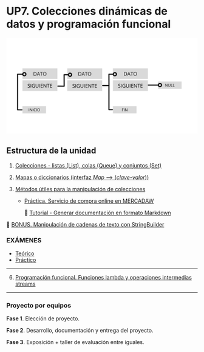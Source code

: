 # UP7. Colecciones dinámicas de datos y programación funcional
![estructuras](estructuras.png)

## Estructura de la unidad
1.  [Colecciones - listas (List), colas (Queue) y conjuntos (Set)](https://pbendom3.github.io/prog-1cfgs-daw/ups/UP7/7_1_colecciones/index.html)
2.  [Mapas o diccionarios (interfaz _Map_ --> (_clave-valor_))](https://pbendom3.github.io/prog-1cfgs-daw/ups/UP7/mapitas/index.html)
3.  [Métodos útiles para la manipulación de colecciones](https://pbendom3.github.io/prog-1cfgs-daw/ups/UP7/7_3_metodos_utiles/index.html)
   
      - [Práctica. Servicio de compra online en MERCADAW](4_MERCADAW.pdf)

        :pushpin: [Tutorial - Generar documentación en formato Markdown](https://docs.github.com/es/get-started/writing-on-github/getting-started-with-writing-and-formatting-on-github/basic-writing-and-formatting-syntax)

🎁 [BONUS. Manipulación de cadenas de texto con StringBuilder](5_BONUS_StringBuilder.pdf)

### EXÁMENES
- [Teórico](6_EXAMEN_TEÓRICO_UD7.pdf)
- [Práctico](7_EXAMEN_PRÁCTICO_UD7.pdf)

---

6. [Programación funcional. Funciones lambda y operaciones intermedias streams](https://pbendom3.github.io/prog-1cfgs-daw/ups/UP7/7_3_lambdas/index.html)

---

### Proyecto por equipos

  **Fase 1**. Elección de proyecto.
  
  **Fase 2**. Desarrollo, documentación y entrega del proyecto.
  
  **Fase 3**. Exposición + taller de evaluación entre iguales.
